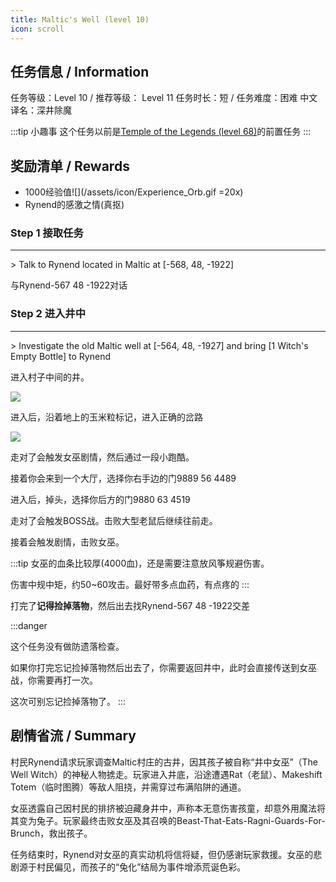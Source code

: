 ```yaml
---
title: Maltic's Well (level 10)
icon: scroll
---
```


## 任务信息 / Information
任务等级：Level 10 / 推荐等级： Level 11
任务时长：短 / 任务难度：困难
中文译名：深井除魔

:::tip 小趣事
这个任务以前是[Temple of the Legends (level 68)](/quests/lvl61-70/level%2068%20-%20temple%20of%20the%20legends.html)的前置任务
:::



## 奖励清单 / Rewards

+ 1000经验值![](/assets/icon/Experience_Orb.gif =20x)
+ Rynend的感激之情(真抠)

### Step 1 接取任务
---
\> Talk to Rynend located in Maltic at [-568, 48, -1922]

与<NPC>Rynend</NPC><CC>-567 48 -1922</CC>对话

### Step 2 进入井中
---
\> Investigate the old Maltic well at [-564, 48, -1927] and bring [1 Witch's Empty Bottle] to Rynend

进入村子中间的井。

![](/assets/img/lv10-1.png)

进入后，沿着地上的玉米粒标记，进入正确的岔路

![](/assets/img/lv10-2.png)

走对了会触发女巫剧情，然后通过一段小跑酷。

接着你会来到一个大厅，选择你右手边的门<CC>9889 56 4489</CC>

进入后，掉头，选择你后方的门<CC>9880 63 4519</CC>

走对了会触发BOSS战。击败大型老鼠后继续往前走。

接着会触发剧情，击败女巫。

:::tip
女巫的血条比较厚(4000血)，还是需要注意放风筝规避伤害。

伤害中规中矩，约50~60攻击。最好带多点血药，有点疼的
:::

打完了**记得捡掉落物**，然后出去找<NPC>Rynend</NPC><CC>-567 48 -1922</CC>交差

:::danger

这个任务没有做防遗落检查。

如果你打完忘记捡掉落物然后出去了，你需要返回井中，此时会直接传送到女巫战，你需要再打一次。

这次可别忘记捡掉落物了。
:::

## 剧情省流 / Summary

村民Rynend请求玩家调查Maltic村庄的古井，因其孩子被自称“井中女巫”（The Well Witch）的神秘人物掳走。玩家进入井底，沿途遭遇Rat（老鼠）、Makeshift Totem（临时图腾）等敌人阻挠，并需穿过布满陷阱的通道。

女巫透露自己因村民的排挤被迫藏身井中，声称本无意伤害孩童，却意外用魔法将其变为兔子。玩家最终击败女巫及其召唤的Beast-That-Eats-Ragni-Guards-For-Brunch，救出孩子。

任务结束时，Rynend对女巫的真实动机将信将疑，但仍感谢玩家救援。女巫的悲剧源于村民偏见，而孩子的“兔化”结局为事件增添荒诞色彩。
